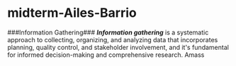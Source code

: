 # midterm-Ailes-Barrio
###Information Gathering###
_**Information gathering**_ is a systematic approach to collecting, organizing, and analyzing data that incorporates planning, quality control, and stakeholder involvement, and it's fundamental for informed decision-making and comprehensive research.
Amass
